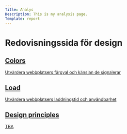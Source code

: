 ```yaml
---
Title: Analys
Description: This is my analysis page.
Template: report
---
```


Redovisningssida för design
==================

<div class="kmom-box">
  <a href="analysis/01_colors">
    <div class="headline">
      <h2>Colors</h2>
      <i class="fas fa-arrow-right"></i>
    </div>
    <div class="description">
      <p>Utvärdera webbplatsers färgval och känslan de signalerar</p>
    </div>
  </a>
</div>

<div class="kmom-box">
  <a href="analysis/02_load">
    <div class="headline">
      <h2>Load</h2>
      <i class="fas fa-arrow-right"></i>
    </div>
    <div class="description">
      <p>Utvärdera webbplatsers laddningstid och användbarhet</p>
    </div>
  </a>
</div>

<div class="kmom-box">
  <a href="analysis/03_design_principles">
    <div class="headline">
      <h2>Design principles</h2>
      <i class="fas fa-arrow-right"></i>
    </div>
    <div class="description">
      <p>TBA</p>
    </div>
  </a>
</div>
